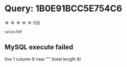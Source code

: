 # Query: 1B0E91BCC5E754C6

☆ ☆ ☆ ☆ ☆ 0分

```sql
selesfdf
```

## MySQL execute failed

line 1 column 8 near "" (total length 8)

